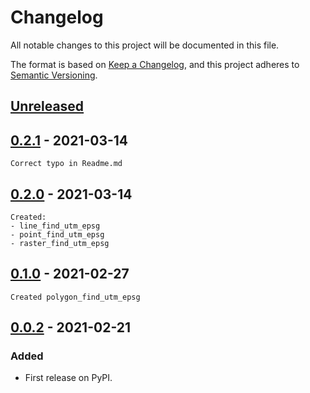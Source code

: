 # Changelog
All notable changes to this project will be documented in this file.

The format is based on [Keep a Changelog](https://keepachangelog.com/en/1.0.0/),
and this project adheres to [Semantic Versioning](https://semver.org/spec/v2.0.0.html).


## [Unreleased]

## [0.2.1] - 2021-03-14
    Correct typo in Readme.md
## [0.2.0] - 2021-03-14
    Created:
    - line_find_utm_epsg
    - point_find_utm_epsg
    - raster_find_utm_epsg
## [0.1.0] - 2021-02-27
    Created polygon_find_utm_epsg
## [0.0.2] - 2021-02-21
### Added
- First release on PyPI.

[Unreleased]: https://github.com/GIS-Consultant/utm-epsg-finder/compare/v0.2.1...HEAD
[0.2.1]: https://github.com/GIS-Consultant/utm-epsg-finder/compare/v0.2.0...v0.2.1
[0.2.0]: https://github.com/GIS-Consultant/utm-epsg-finder/compare/v0.1.0...v0.2.0
[0.1.0]: https://github.com/GIS-Consultant/utm-epsg-finder/compare/v0.0.2...v0.1.0
[0.0.2]: https://github.com/GIS-Consultant/utm-epsg-finder/compare/releases/tag/v0.0.2
